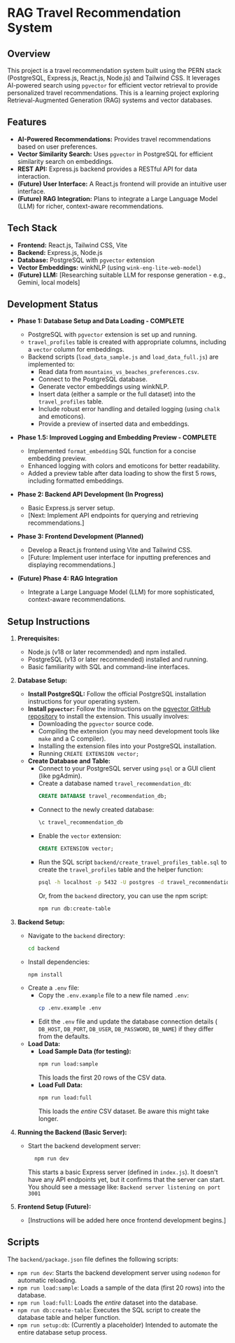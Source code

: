 # RAG Travel Recommendation System

## Overview

This project is a travel recommendation system built using the PERN stack (PostgreSQL, Express.js, React.js, Node.js) and Tailwind CSS.  It leverages AI-powered search using `pgvector` for efficient vector retrieval to provide personalized travel recommendations. This is a learning project exploring Retrieval-Augmented Generation (RAG) systems and vector databases.

## Features

-   **AI-Powered Recommendations:** Provides travel recommendations based on user preferences.
-   **Vector Similarity Search:** Uses `pgvector` in PostgreSQL for efficient similarity search on embeddings.
-   **REST API:**  Express.js backend provides a RESTful API for data interaction.
-   **(Future) User Interface:** A React.js frontend will provide an intuitive user interface.
-   **(Future) RAG Integration:**  Plans to integrate a Large Language Model (LLM) for richer, context-aware recommendations.

## Tech Stack

-   **Frontend:** React.js, Tailwind CSS, Vite
-   **Backend:** Express.js, Node.js
-   **Database:** PostgreSQL with `pgvector` extension
-   **Vector Embeddings:** winkNLP (using `wink-eng-lite-web-model`)
-   **(Future) LLM:**  [Researching suitable LLM for response generation - e.g., Gemini, local models]

## Development Status

-   **Phase 1: Database Setup and Data Loading - COMPLETE**
    -   PostgreSQL with `pgvector` extension is set up and running.
    -   `travel_profiles` table is created with appropriate columns, including a `vector` column for embeddings.
    -   Backend scripts (`load_data_sample.js` and `load_data_full.js`) are implemented to:
        -   Read data from `mountains_vs_beaches_preferences.csv`.
        -   Connect to the PostgreSQL database.
        -   Generate vector embeddings using winkNLP.
        -   Insert data (either a sample or the full dataset) into the `travel_profiles` table.
        -   Include robust error handling and detailed logging (using `chalk` and emoticons).
        -   Provide a preview of inserted data and embeddings.
- **Phase 1.5: Improved Logging and Embedding Preview - COMPLETE**
    - Implemented `format_embedding` SQL function for a concise embedding preview.
    - Enhanced logging with colors and emoticons for better readability.
    - Added a preview table after data loading to show the first 5 rows, including formatted embeddings.
-   **Phase 2:  Backend API Development (In Progress)**
    -   Basic Express.js server setup.
    -   [Next: Implement API endpoints for querying and retrieving recommendations.]

- **Phase 3:  Frontend Development (Planned)**
    - Develop a React.js frontend using Vite and Tailwind CSS.
    - [Future: Implement user interface for inputting preferences and displaying recommendations.]

-  **(Future) Phase 4:  RAG Integration**
    -   Integrate a Large Language Model (LLM) for more sophisticated, context-aware recommendations.

## Setup Instructions

1.  **Prerequisites:**

    -   Node.js (v18 or later recommended) and npm installed.
    -   PostgreSQL (v13 or later recommended) installed and running.
    -   Basic familiarity with SQL and command-line interfaces.

2.  **Database Setup:**

    -   **Install PostgreSQL:** Follow the official PostgreSQL installation instructions for your operating system.
    -   **Install `pgvector`:** Follow the instructions on the [pgvector GitHub repository](https://github.com/pgvector/pgvector) to install the extension.  This usually involves:
        -   Downloading the `pgvector` source code.
        -   Compiling the extension (you may need development tools like `make` and a C compiler).
        -   Installing the extension files into your PostgreSQL installation.
        - Running `CREATE EXTENSION vector;`
    -   **Create Database and Table:**
        -   Connect to your PostgreSQL server using `psql` or a GUI client (like pgAdmin).
        -   Create a database named `travel_recommendation_db`:
            ```sql
            CREATE DATABASE travel_recommendation_db;
            ```
        -   Connect to the newly created database:
            ```sql
            \c travel_recommendation_db
            ```
        -  Enable the `vector` extension:
            ```sql
            CREATE EXTENSION vector;
            ```
        -   Run the SQL script `backend/create_travel_profiles_table.sql` to create the `travel_profiles` table and the helper function:
            ```bash
            psql -h localhost -p 5432 -U postgres -d travel_recommendation_db -f backend/create_travel_profiles_table.sql
            ```
            Or, from the `backend` directory, you can use the npm script:
            ```bash
            npm run db:create-table
            ```

3.  **Backend Setup:**

    -   Navigate to the `backend` directory:
        ```bash
        cd backend
        ```
    -   Install dependencies:
        ```bash
        npm install
        ```
    -   Create a `.env` file:
        -   Copy the `.env.example` file to a new file named `.env`:
            ```bash
            cp .env.example .env
            ```
        -   Edit the `.env` file and update the database connection details ( `DB_HOST`, `DB_PORT`, `DB_USER`, `DB_PASSWORD`, `DB_NAME`) if they differ from the defaults.
    - **Load Data:**
        -   **Load Sample Data (for testing):**
            ```bash
            npm run load:sample
            ```
            This loads the first 20 rows of the CSV data.
        -   **Load Full Data:**
            ```bash
            npm run load:full
            ```
            This loads the *entire* CSV dataset.  Be aware this might take longer.

4.  **Running the Backend (Basic Server):**
    - Start the backend development server:
      ```bash
        npm run dev
      ```
      This starts a basic Express server (defined in `index.js`). It doesn't have any API endpoints yet, but it confirms that the server can start. You should see a message like:
       `Backend server listening on port 3001`

5.  **Frontend Setup (Future):**

    -   [Instructions will be added here once frontend development begins.]

## Scripts

The `backend/package.json` file defines the following scripts:

-   `npm run dev`: Starts the backend development server using `nodemon` for automatic reloading.
-   `npm run load:sample`: Loads a sample of the data (first 20 rows) into the database.
-   `npm run load:full`: Loads the *entire* dataset into the database.
-   `npm run db:create-table`: Executes the SQL script to create the database table and helper function.
-   `npm run setup:db`: (Currently a placeholder) Intended to automate the entire database setup process.
